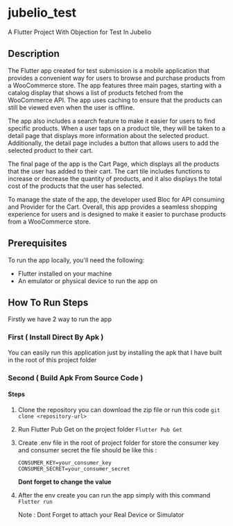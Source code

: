 # jubelio_test

A Flutter Project With Objection for Test In Jubelio

## Description 

The Flutter app created for test submission is a mobile application that provides a convenient way for users to browse and purchase products from a WooCommerce store. The app features three main pages, starting with a catalog display that shows a list of products fetched from the WooCommerce API. The app uses caching to ensure that the products can still be viewed even when the user is offline.

The app also includes a search feature to make it easier for users to find specific products. When a user taps on a product tile, they will be taken to a detail page that displays more information about the selected product. Additionally, the detail page includes a button that allows users to add the selected product to their cart.

The final page of the app is the Cart Page, which displays all the products that the user has added to their cart. The cart tile includes functions to increase or decrease the quantity of products, and it also displays the total cost of the products that the user has selected.

To manage the state of the app, the developer used Bloc for API consuming and Provider for the Cart. Overall, this app provides a seamless shopping experience for users and is designed to make it easier to purchase products from a WooCommerce store.

## Prerequisites

To run the app locally, you'll need the following:

- Flutter installed on your machine
- An emulator or physical device to run the app on

## How To Run Steps

Firstly we have 2 way to run the app

### First ( Install Direct By Apk )
You can easily run this application just by installing the apk that I have built in the root of this project folder

### Second ( Build Apk From Source Code )

#### Steps
1. Clone the repository
    you can download the zip file or run this code
    ```git clone <repository-url>```
2. Run Flutter Pub Get on the project folder
    ```Flutter Pub Get```
3. Create .env file in the root of project folder for store the consumer key and consumer secret
    the file should be like this :
    ```
    CONSUMER_KEY=your_consumer_key
    CONSUMER_SECRET=your_consumer_secret
    ```

    **Dont forget to change the value**
4. After the env create you can run the app simply with this command
    ```Flutter run```

    Note : Dont Forget to attach your Real Device or Simulator
